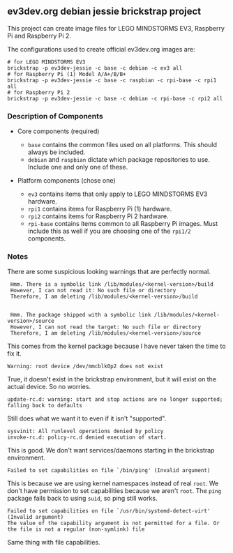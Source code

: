 ev3dev.org debian jessie brickstrap project
-------------------------------------------

This project can create image files for LEGO MINDSTORMS EV3, Raspberry Pi
and Raspberry Pi 2.

The configurations used to create official ev3dev.org images are:

    # for LEGO MINDSTORMS EV3
    brickstrap -p ev3dev-jessie -c base -c debian -c ev3 all
    # for Raspberry Pi (1) Model A/A+/B/B+
    brickstrap -p ev3dev-jessie -c base -c raspbian -c rpi-base -c rpi1 all
    # for Raspberry Pi 2
    brickstrap -p ev3dev-jessie -c base -c debian -c rpi-base -c rpi2 all

### Description of Components

* Core components (required)

    * `base` contains the common files used on all platforms. This should always
       be included.
    * `debian` and `raspbian` dictate which package repositories to use. Include
      one and only one of these.

* Platform components (chose one)

    * `ev3` contains items that only apply to LEGO MINDSTORMS EV3 hardware.
    * `rpi1` contains items for Raspberry Pi (1) hardware.
    * `rpi2` contains items for Raspberry Pi 2 hardware.
    * `rpi-base` contains items common to all Raspberry Pi images. Must include
      this as well if you are choosing one of the `rpi1/2` components.

### Notes

There are some suspicious looking warnings that are perfectly normal.


     Hmm. There is a symbolic link /lib/modules/<kernel-version>/build
     However, I can not read it: No such file or directory
     Therefore, I am deleting /lib/modules/<kernel-version>/build


     Hmm. The package shipped with a symbolic link /lib/modules/<kernel-version>/source
     However, I can not read the target: No such file or directory
     Therefore, I am deleting /lib/modules/<kernel-version>/source

This comes from the kernel package because I have never taken the time to fix it.

    Warning: root device /dev/mmcblk0p2 does not exist

True, it doesn't exist in the brickstrap environment, but it will exist on the
actual device. So no worries.

    update-rc.d: warning: start and stop actions are no longer supported; falling back to defaults

Still does what we want it to even if it isn't "supported".

    sysvinit: All runlevel operations denied by policy
    invoke-rc.d: policy-rc.d denied execution of start.

This is good. We don't want services/daemons starting in the brickstrap environment.

    Failed to set capabilities on file `/bin/ping' (Invalid argument)

This is because we are using kernel namespaces instead of real `root`. We don't
have permission to set capabilities because we aren't `root`. The `ping` package
falls back to using `suid`, so ping still works.

    Failed to set capabilities on file `/usr/bin/systemd-detect-virt' (Invalid argument)
    The value of the capability argument is not permitted for a file. Or the file is not a regular (non-symlink) file

Same thing with file capabilities.
